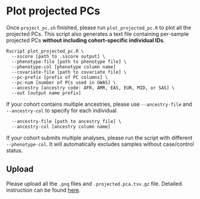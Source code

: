 # Plot projected PCs

Once `project_pc.sh` finished, please run `plot_projected_pc.R` to plot all the projected PCs. This script also generates a text file containing per-sample projected PCs **without including cohort-specific individual IDs**.

```
Rscript plot_projected_pc.R \
  --sscore [path to .sscore output] \
  --phenotype-file [path to phenotype file] \
  --phenotype-col [phenotype column name]
  --covariate-file [path to covariate file] \
  --pc-prefix [prefix of PC columns] \
  --pc-num [number of PCs used in GWAS] \
  --ancestry [ancestry code: AFR, AMR, EAS, EUR, MID, or SAS] \
  --out [output name prefix]
```

If your cohort contains multiple ancestries, please use `--ancestry-file` and `--ancestry-col` to specify for each individual.
```
  --ancestry-file [path to ancestry file] \
  --ancestry-col [ancestry column name]
```

If your cohort submits multiple analyses, please run the script with different `--phenotype-col`. It will automatically excludes samples without case/control status.

## Upload

Please upload all the `.png` files and `.projected.pca.tsv.gz` file. Detailed instruction can be found [here](https://docs.google.com/document/d/1Z8Vurk49RsTyX9YRhcleXKZomZwG84lj2V_YXjUi1LI/edit).
